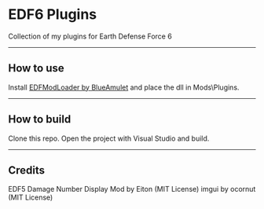 # EDF6 Plugins #
Collection of my plugins for Earth Defense Force 6

-----------------------
## How to use ##
Install [EDFModLoader by BlueAmulet](https://github.com/BlueAmulet/EDFModLoader) and place the dll in Mods\Plugins.

-----------------------
## How to build ##
Clone this repo. Open the project with Visual Studio and build.

-----------------------
## Credits ##
EDF5 Damage Number Display Mod by Eiton (MIT License)
imgui by ocornut (MIT License)